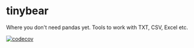 # tinybear
Where you don't need pandas yet. Tools to work with TXT, CSV, Excel etc.

[![codecov](https://codecov.io/gh/lemontree210/tinybear/graph/badge.svg?token=S0XIMP99YU)](https://codecov.io/gh/lemontree210/tinybear)
